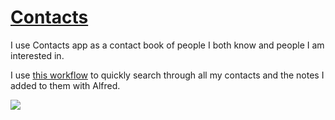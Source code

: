 # [Contacts](https://support.apple.com/guide/contacts/welcome/mac)

I use Contacts app as a contact book of people I both know and people I am interested in.

I use [this workflow](https://github.com/nikitavoloboev/small-workflows/blob/master/search-for-content#readme) to quickly search through all my contacts and the notes I added to them with Alfred.

![](https://i.imgur.com/YBtftqq.png)
